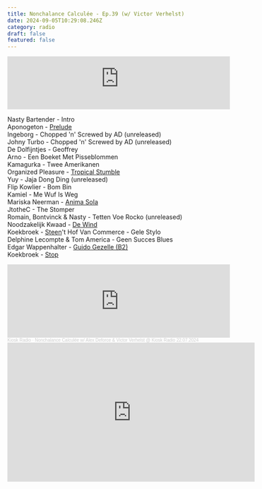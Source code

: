 ```yaml
---
title: Nonchalance Calculée - Ep.39 (w/ Victor Verhelst)
date: 2024-09-05T10:29:08.246Z
category: radio
draft: false
featured: false
---
```

<iframe width="100%" height="120" src="https://player-widget.mixcloud.com/widget/iframe/?hide_cover=1&light=1&feed=%2FKioskRadio%2Fnonchalance-calcul%25C3%25A9e-w-alex-deforce-kiosk-radio-22072024%2F" frameborder="0" ></iframe>

N﻿asty Bartender - Intro\
A﻿ponogeton - [Prelude](https://stroomtv.bandcamp.com/album/a-place-of-solace)\
I﻿ngeborg - Chopped 'n' Screwed by AD (unreleased)\
J﻿ohny Turbo - Chopped 'n' Screwed by AD (unreleased)\
D﻿e Dolfijntjes - Geoffrey\
A﻿rno - Een Boeket Met Pisseblommen\
K﻿amagurka - Twee Amerikanen\
O﻿rganized Pleasure - [Tropical Stumble](https://stroomtv.bandcamp.com/track/organized-pleasure-tropical-stumble)\
Y﻿uy - Jaja Dong Ding (unreleased)\
F﻿lip Kowlier - Bom Bin\
K﻿amiel - Me Wuf Is Weg\
M﻿ariska Neerman - [Anima Sola](https://hcrecords.bandcamp.com/album/finding-our-way-back-home-ep-hcr007)\
J﻿totheC - The Stomper\
R﻿omain, Bontvinck & Nasty - Tetten Voe Rocko (unreleased)\
Noodzakelijk Kwaad - [De Wind](https://rotkat.bandcamp.com/album/morsen-met-mensen-deel-1)\
K﻿oekbroek - [Steen](https://koekbroek.bandcamp.com/album/no-koek-no-broek)'﻿t Hof Van Commerce - Gele Stylo\
D﻿elphine Lecompte & Tom America - Geen Succes Blues\
E﻿dgar Wappenhalter - [Guido Gezelle (B2)](https://edgarwappenhalter.bandcamp.com/album/guido-gezelle)\
K﻿oekbroek - [Stop](https://koekbroek.bandcamp.com/album/no-koek-no-broek)

<iframe width="100%" height="166" scrolling="no" frameborder="no" allow="autoplay" src="https://w.soundcloud.com/player/?url=https%3A//api.soundcloud.com/tracks/1878358413&color=%23101a27&auto_play=false&hide_related=false&show_comments=true&show_user=true&show_reposts=false&show_teaser=true"></iframe><div style="font-size: 10px; color: #cccccc;line-break: anywhere;word-break: normal;overflow: hidden;white-space: nowrap;text-overflow: ellipsis; font-family: Interstate,Lucida Grande,Lucida Sans Unicode,Lucida Sans,Garuda,Verdana,Tahoma,sans-serif;font-weight: 100;"><a href="https://soundcloud.com/kioskradio" title="Kiosk Radio" target="_blank" style="color: #cccccc; text-decoration: none;">Kiosk Radio</a> · <a href="https://soundcloud.com/kioskradio/nonchalance-calculee-990260677" title="Nonchalance Calculée w/ Alex Deforce &amp; Victor Verhelst @ Kiosk Radio 22.07.2024" target="_blank" style="color: #cccccc; text-decoration: none;">Nonchalance Calculée w/ Alex Deforce &amp; Victor Verhelst @ Kiosk Radio 22.07.2024</a></div>

<iframe width="560" height="315" src="https://www.youtube.com/embed/FennrHIn78k?si=oye0-RgpQcDwB8eR" title="YouTube video player" frameborder="0" allow="accelerometer; autoplay; clipboard-write; encrypted-media; gyroscope; picture-in-picture; web-share" referrerpolicy="strict-origin-when-cross-origin" allowfullscreen></iframe>